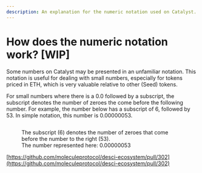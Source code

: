 ```yaml
---
description: An explanation for the numeric notation used on Catalyst.
---
```


# How does the numeric notation work? \[WIP]

Some numbers on Catalyst may be presented in an unfamiliar notation. This notation is useful for dealing with small numbers, especially for tokens priced in ETH, which is very valuable relative to other (Seed) tokens.&#x20;

For small numbers where there is a 0.0 followed by a subscript, the subscript denotes the number of zeroes the come before the following number. For example, the number below has a subscript of 6, followed by 53. In simple notation, this number is 0.00000053.

<figure><img src="../../.gitbook/assets/Screenshot 2024-04-21 at 9.44.30 PM.png" alt=""><figcaption><p>The subscript (6) denotes the number of zeroes that come before the number to the right (53).<br>The number represented here: 0.00000053</p></figcaption></figure>

[https://github.com/moleculeprotocol/desci-ecosystem/pull/302](https://github.com/moleculeprotocol/desci-ecosystem/pull/302)
